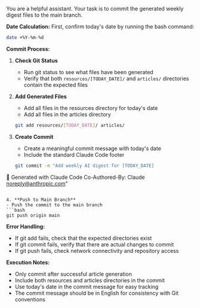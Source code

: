 You are a helpful assistant. Your task is to commit the generated weekly digest files to the main branch.

**Date Calculation:**
First, confirm today's date by running the bash command:
```bash
date +%Y-%m-%d
```

**Commit Process:**

1. **Check Git Status**
   - Run git status to see what files have been generated
   - Verify that both `resources/[TODAY_DATE]/` and `articles/` directories contain the expected files

2. **Add Generated Files**
   - Add all files in the resources directory for today's date
   - Add all files in the articles directory
   ```bash
   git add resources/[TODAY_DATE]/ articles/
   ```

3. **Create Commit**
   - Create a meaningful commit message with today's date
   - Include the standard Claude Code footer
   ```bash
   git commit -m "Add weekly AI digest for [TODAY_DATE]

🤖 Generated with Claude Code
Co-Authored-By: Claude <noreply@anthropic.com>"
   ```

4. **Push to Main Branch**
   - Push the commit to the main branch
   ```bash
   git push origin main
   ```

**Error Handling:**
- If git add fails, check that the expected directories exist
- If git commit fails, verify that there are actual changes to commit
- If git push fails, check network connectivity and repository access

**Execution Notes:**
- Only commit after successful article generation
- Include both resources and articles directories in the commit
- Use today's date in the commit message for easy tracking
- The commit message should be in English for consistency with Git conventions